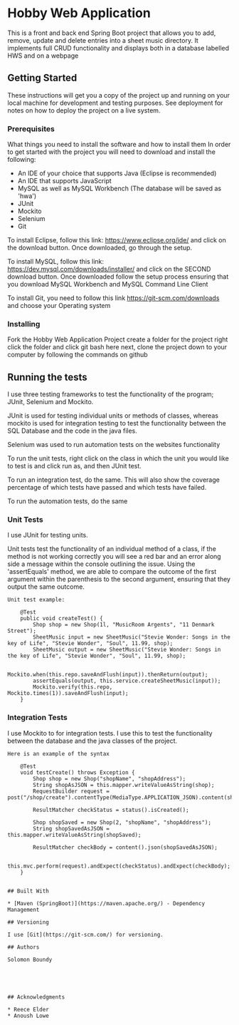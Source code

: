 # Hobby Web Application

This is a front and back end Spring Boot project that allows you to add, remove, update and delete entries into a sheet music directory. It implements full CRUD functionality and displays both in a database labelled HWS and on a webpage

## Getting Started

These instructions will get you a copy of the project up and running on your local machine for development and testing purposes. See deployment for notes on how to deploy the project on a live system.

### Prerequisites

What things you need to install the software and how to install them
In order to  get started with the project you will need to download and install the following:
- An IDE of your choice that supports Java (Eclipse is recommended)
- An IDE that supports JavaScript
- MySQL as well as MySQL Workbench (The database will be saved as 'hwa')
- JUnit
- Mockito
- Selenium
- Git

To install Eclipse, follow this link: https://www.eclipse.org/ide/ and click on the download button. Once downloaded, go through the setup.

To install MySQL, follow this link: https://dev.mysql.com/downloads/installer/ and click on the SECOND download button. Once downloaded follow the setup process ensuring that you download MySQL Workbench and MySQL Command Line Client

To install Git, you need to follow this link https://git-scm.com/downloads and choose your Operating system



### Installing

Fork the Hobby Web Application Project
create a folder for the project
right click the folder and click git bash here
next, clone the project down to your computer by following the commands on github


## Running the tests

I use three testing frameworks to test the functionality of the program; JUnit, Selenium and Mockito.

JUnit is used for testing individual units or methods of classes, whereas mockito is used for integration testing to test the functionality between the SQL Database and the code in the java files.

Selenium was used to run automation tests on the websites functionality

To run the unit tests, right click on the class in which the unit you would like to test is and click run as, and then JUnit test.

To run an integration test, do the same. 
This will also show the coverage percentage of which tests have passed and which tests have failed.

To run the automation tests, do the same

### Unit Tests 
I use JUnit for testing units.

Unit tests test the functionality of an individual method of a class, if the method is not working correctly you will see a red bar and an error along side a message within the console outlining the issue. Using the 'assertEquals' method, we are able to compare the outcome of the first argument within the parenthesis to the second argument, ensuring that they output the same outcome. 

```
Unit test example:

	@Test
	public void createTest() {
		Shop shop = new Shop(1l, "MusicRoom Argents", "11 Denmark Street"); 
		SheetMusic input = new SheetMusic("Stevie Wonder: Songs in the key of Life", "Stevie Wonder", "Soul", 11.99, shop);
		SheetMusic output = new SheetMusic("Stevie Wonder: Songs in the key of Life", "Stevie Wonder", "Soul", 11.99, shop);
		
		Mockito.when(this.repo.saveAndFlush(input)).thenReturn(output);
		assertEquals(output, this.service.createSheetMusic(input));
		Mockito.verify(this.repo, Mockito.times(1)).saveAndFlush(input);
	}
```

### Integration Tests 
I use Mockito to for integration tests. I use this to test the functionality between the database and the java classes of the project.

```
Here is an example of the syntax

	@Test
	void testCreate() throws Exception {
		Shop shop = new Shop("shopName", "shopAddress");
		String shopAsJSON = this.mapper.writeValueAsString(shop);
		RequestBuilder request = post("/shop/create").contentType(MediaType.APPLICATION_JSON).content(shopAsJSON);
		
		ResultMatcher checkStatus = status().isCreated();
		
		Shop shopSaved = new Shop(2, "shopName", "shopAddress");
		String shopSavedAsJSON = this.mapper.writeValueAsString(shopSaved);
		
		ResultMatcher checkBody = content().json(shopSavedAsJSON);
		
		this.mvc.perform(request).andExpect(checkStatus).andExpect(checkBody);
	}


## Built With

* [Maven (SpringBoot)](https://maven.apache.org/) - Dependency Management

## Versioning

I use [Git](https://git-scm.com/) for versioning.

## Authors

Solomon Boundy





## Acknowledgments

* Reece Elder
* Anoush Lowe



